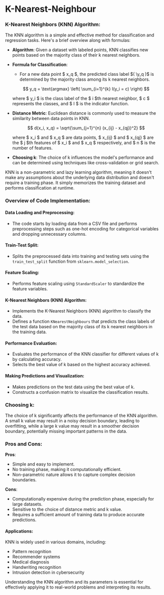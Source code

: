 # K-Nearest-Neighbour

### K-Nearest Neighbors (KNN) Algorithm:

The KNN algorithm is a simple and effective method for classification and regression tasks. Here's a brief overview along with formulas:

- **Algorithm**: Given a dataset with labeled points, KNN classifies new points based on the majority class of their k nearest neighbors.

- **Formula for Classification**:

  - For a new data point $ x_q $, the predicted class label $( \y_q )$ is determined by the majority class among its k nearest neighbors.

  $$ y_q = \text{argmax} \left( \sum_{i=1}^{k} I(y_i = c) \right) $$

  where $ y_i $ is the class label of the $ i $th nearest neighbor, $ c $ represents the classes, and $ I $ is the indicator function.

- **Distance Metric**: Euclidean distance is commonly used to measure the similarity between data points in KNN.

  $$ d(x_i, x_q) = \sqrt{\sum_{j=1}^{n} (x_{ij} - x_{qj})^2} $$

  where $ x_i $ and $ x_q $ are data points, $ x_{ij} $ and $ x_{qj} $ are the $ j $th features of $ x_i $ and $ x_q $ respectively, and $ n $ is the number of features.

- **Choosing k**: The choice of k influences the model's performance and can be determined using techniques like cross-validation or grid search.

KNN is a non-parametric and lazy learning algorithm, meaning it doesn't make any assumptions about the underlying data distribution and doesn't require a training phase. It simply memorizes the training dataset and performs classification at runtime.




### Overview of Code Implementation:

#### Data Loading and Preprocessing:

- The code starts by loading data from a CSV file and performs preprocessing steps such as one-hot encoding for categorical variables and dropping unnecessary columns.

#### Train-Test Split:

- Splits the preprocessed data into training and testing sets using the `train_test_split` function from `sklearn.model_selection`.

#### Feature Scaling:

- Performs feature scaling using `StandardScaler` to standardize the feature variables.

#### K-Nearest Neighbors (KNN) Algorithm:

- Implements the K-Nearest Neighbors (KNN) algorithm to classify the data.
- Defines a function `KNearestNeighbours` that predicts the class labels of the test data based on the majority class of its k nearest neighbors in the training data.

#### Performance Evaluation:

- Evaluates the performance of the KNN classifier for different values of k by calculating accuracy.
- Selects the best value of k based on the highest accuracy achieved.

#### Making Predictions and Visualization:

- Makes predictions on the test data using the best value of k.
- Constructs a confusion matrix to visualize the classification results.


### Choosing k:
The choice of k significantly affects the performance of the KNN algorithm. A small k value may result in a noisy decision boundary, leading to overfitting, while a large k value may result in a smoother decision boundary, potentially missing important patterns in the data.

### Pros and Cons:

**Pros**:
- Simple and easy to implement.
- No training phase, making it computationally efficient.
- Non-parametric nature allows it to capture complex decision boundaries.

**Cons**:
- Computationally expensive during the prediction phase, especially for large datasets.
- Sensitive to the choice of distance metric and k value.
- Requires a sufficient amount of training data to produce accurate predictions.

#### Applications:

KNN is widely used in various domains, including:

- Pattern recognition
- Recommender systems
- Medical diagnosis
- Handwriting recognition
- Intrusion detection in cybersecurity

Understanding the KNN algorithm and its parameters is essential for effectively applying it to real-world problems and interpreting its results.

